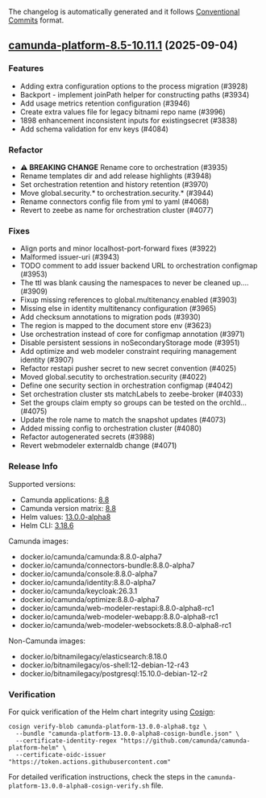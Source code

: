 The changelog is automatically generated and it follows [Conventional Commits](https://www.conventionalcommits.org/en/v1.0.0/) format.

## [camunda-platform-8.5-10.11.1](https://github.com/camunda/camunda-platform-helm/releases/tag/camunda-platform-8.5-10.11.1) (2025-09-04)

### Features

- Adding extra configuration options to the process migration (#3928)
- Backport - implement joinPath helper for constructing paths (#3934)
- Add usage metrics retention configuration (#3946)
- Create extra values file for legacy bitnami repo name (#3996)
- 1898 enhancement inconsistent inputs for existingsecret (#3838)
- Add schema validation for env keys (#4084)

### Refactor

- **⚠ BREAKING CHANGE** Rename core to orchestration (#3935)
- Rename templates dir and add release highlights (#3948)
- Set orchestration retention and history retention (#3970)
- Move global.security.* to orchestration.security.* (#3944)
- Rename connectors config file from yml to yaml (#4068)
- Revert to zeebe as name for orchestration cluster (#4077)

### Fixes

- Align ports and minor localhost-port-forward fixes (#3922)
- Malformed issuer-uri (#3943)
- TODO comment to add issuer backend URL to orchestration configmap (#3953)
- The ttl was blank causing the namespaces to never be cleaned up.… (#3909)
- Fixup missing references to global.multitenancy.enabled (#3903)
- Missing else in identity multitenancy configuration (#3965)
- Add checksum annotations to migration pods (#3930)
- The region is mapped to the document store env (#3623)
- Use orchestration instead of core for configmap annotation (#3971)
- Disable persistent sessions in noSecondaryStorage mode (#3951)
- Add optimize and web modeler constraint requiring management identity (#3907)
- Refactor restapi pusher secret to new secret convention (#4025)
- Moved global.secutity to orchestration.security (#4022)
- Define one security section in orchestration configmap (#4042)
- Set orchestration cluster sts matchLabels to zeebe-broker (#4033)
- Set the groups claim empty so groups can be tested on the orchId… (#4075)
- Update the role name to match the snapshot updates (#4073)
- Added missing config to orchestration cluster (#4080)
- Refactor autogenerated secrets (#3988)
- Revert webmodeler externaldb change (#4071)

<!-- generated by git-cliff -->
### Release Info

Supported versions:

- Camunda applications: [8.8](https://github.com/camunda/camunda/releases?q=tag%3A8.8&expanded=true)
- Camunda version matrix: [8.8](https://helm.camunda.io/camunda-platform/version-matrix/camunda-8.8)
- Helm values: [13.0.0-alpha8](https://artifacthub.io/packages/helm/camunda/camunda-platform/13.0.0-alpha8#parameters)
- Helm CLI: [3.18.6](https://github.com/helm/helm/releases/tag/v3.18.6)

Camunda images:

- docker.io/camunda/camunda:8.8.0-alpha7
- docker.io/camunda/connectors-bundle:8.8.0-alpha7
- docker.io/camunda/console:8.8.0-alpha7
- docker.io/camunda/identity:8.8.0-alpha7
- docker.io/camunda/keycloak:26.3.1
- docker.io/camunda/optimize:8.8.0-alpha7
- docker.io/camunda/web-modeler-restapi:8.8.0-alpha8-rc1
- docker.io/camunda/web-modeler-webapp:8.8.0-alpha8-rc1
- docker.io/camunda/web-modeler-websockets:8.8.0-alpha8-rc1

Non-Camunda images:

- docker.io/bitnamilegacy/elasticsearch:8.18.0
- docker.io/bitnamilegacy/os-shell:12-debian-12-r43
- docker.io/bitnamilegacy/postgresql:15.10.0-debian-12-r2

### Verification

For quick verification of the Helm chart integrity using [Cosign](https://docs.sigstore.dev/signing/quickstart/):

```shell
cosign verify-blob camunda-platform-13.0.0-alpha8.tgz \
  --bundle "camunda-platform-13.0.0-alpha8-cosign-bundle.json" \
  --certificate-identity-regex "https://github.com/camunda/camunda-platform-helm" \
  --certificate-oidc-issuer "https://token.actions.githubusercontent.com"
```

For detailed verification instructions, check the steps in the `camunda-platform-13.0.0-alpha8-cosign-verify.sh` file.

